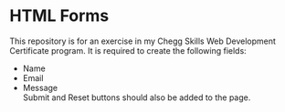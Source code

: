 # HTML Forms
This repository is for an exercise in my Chegg Skills Web Development Certificate program. It is required to create the following fields:
* Name
* Email
* Message  
Submit and Reset buttons should also be added to the page.
